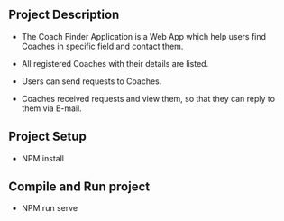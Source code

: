 ## Project Description
* The Coach Finder Application is a Web App which help users find Coaches in specific field and contact them.

* All registered Coaches with their details are listed.

* Users can send requests to Coaches.

* Coaches received requests and view them, so that they can reply to them via E-mail. 

## Project Setup
* NPM install
## Compile and Run project
* NPM run serve


